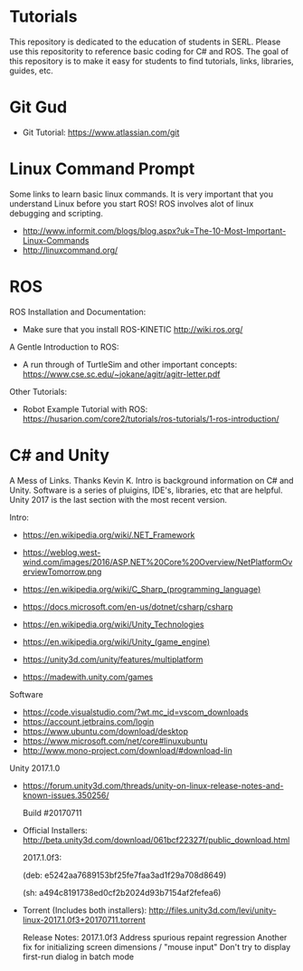 # Tutorials
This repository is dedicated to the education of students in SERL. Please use this repositority to reference basic coding for C# and ROS. The goal of this repository is to make it easy for students to find tutorials, links, libraries, guides, etc.

# Git Gud
- Git Tutorial: https://www.atlassian.com/git

# Linux Command Prompt
Some links to learn basic linux commands. It is very important that you understand Linux before you start ROS! ROS involves alot of linux debugging and scripting.
- http://www.informit.com/blogs/blog.aspx?uk=The-10-Most-Important-Linux-Commands
- http://linuxcommand.org/

# ROS
ROS Installation and Documentation: 
- Make sure that you install ROS-KINETIC http://wiki.ros.org/

A Gentle Introduction to ROS:
- A run through of TurtleSim and other important concepts: https://www.cse.sc.edu/~jokane/agitr/agitr-letter.pdf

Other Tutorials:
- Robot Example Tutorial with ROS: https://husarion.com/core2/tutorials/ros-tutorials/1-ros-introduction/

# C# and Unity

A Mess of Links. Thanks Kevin K. Intro is background information on C# and Unity. Software is a series of pluigins, IDE's, libraries, etc that are helpful. Unity 2017 is the last section with the most recent version.

Intro:
- https://en.wikipedia.org/wiki/.NET_Framework
- https://weblog.west-wind.com/images/2016/ASP.NET%20Core%20Overview/NetPlatformOverviewTomorrow.png
- https://en.wikipedia.org/wiki/C_Sharp_(programming_language)
- https://docs.microsoft.com/en-us/dotnet/csharp/csharp

- https://en.wikipedia.org/wiki/Unity_Technologies
- https://en.wikipedia.org/wiki/Unity_(game_engine)
- https://unity3d.com/unity/features/multiplatform
- https://madewith.unity.com/games

Software
- https://code.visualstudio.com/?wt.mc_id=vscom_downloads
- https://account.jetbrains.com/login
- https://www.ubuntu.com/download/desktop
- https://www.microsoft.com/net/core#linuxubuntu
- http://www.mono-project.com/download/#download-lin

Unity 2017.1.0
- https://forum.unity3d.com/threads/unity-on-linux-release-notes-and-known-issues.350256/

  Build #20170711

- Official Installers: http://beta.unity3d.com/download/061bcf22327f/public_download.html

  2017.1.0f3:

  (deb: e5242aa7689153bf25fe7faa3ad1f29a708d8649)

  (sh: a494c8191738ed0cf2b2024d93b7154af2fefea6)

- Torrent (Includes both installers): http://files.unity3d.com/levi/unity-linux-2017.1.0f3+20170711.torrent

  Release Notes:
  2017.1.0f3
  Address spurious repaint regression
  Another fix for initializing screen dimensions / "mouse input"
  Don't try to display first-run dialog in batch mode

